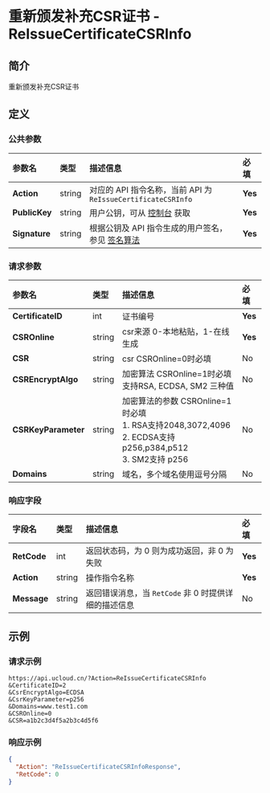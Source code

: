 # 重新颁发补充CSR证书 - ReIssueCertificateCSRInfo

## 简介

重新颁发补充CSR证书









## 定义

### 公共参数

| 参数名 | 类型 | 描述信息 | 必填 |
|:---|:---|:---|:---|
| **Action**     | string  | 对应的 API 指令名称，当前 API 为 `ReIssueCertificateCSRInfo`                        | **Yes** |
| **PublicKey**  | string  | 用户公钥，可从 [控制台](https://console.ucloud.cn/uapi/apikey) 获取                                             | **Yes** |
| **Signature**  | string  | 根据公钥及 API 指令生成的用户签名，参见 [签名算法](api/summary/signature.md)  | **Yes** |

### 请求参数

| 参数名 | 类型 | 描述信息 | 必填 |
|:---|:---|:---|:---|
| **CertificateID** | int | 证书编号 |**Yes**|
| **CSROnline** | string | csr来源 0-本地粘贴，1-在线生成 |**Yes**|
| **CSR** | string | csr  CSROnline=0时必填 |No|
| **CSREncryptAlgo** | string | 加密算法 CSROnline=1时必填<br />支持RSA, ECDSA, SM2 三种值 |No|
| **CSRKeyParameter** | string | 加密算法的参数  CSROnline=1时必填<br />1. RSA支持2048,3072,4096 <br />2. ECDSA支持p256,p384,p512 <br />3. SM2支持 p256 |No|
| **Domains** | string | 域名，多个域名使用逗号分隔 |No|

### 响应字段

| 字段名 | 类型 | 描述信息 | 必填 |
|:---|:---|:---|:---|
| **RetCode** | int | 返回状态码，为 0 则为成功返回，非 0 为失败 |**Yes**|
| **Action** | string | 操作指令名称 |**Yes**|
| **Message** | string | 返回错误消息，当 `RetCode` 非 0 时提供详细的描述信息 |No|




## 示例

### 请求示例
    
```
https://api.ucloud.cn/?Action=ReIssueCertificateCSRInfo
&CertificateID=2
&CsrEncryptAlgo=ECDSA
&CsrKeyParameter=p256
&Domains=www.test1.com
&CSROnline=0
&CSR=a1b2c3d4f5a2b3c4d5f6
```

### 响应示例
    
```json
{
  "Action": "ReIssueCertificateCSRInfoResponse",
  "RetCode": 0
}
```





